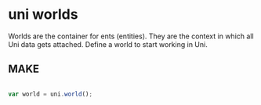 # uni worlds

Worlds are the container for ents (entities). They are the context in which all Uni data gets attached. Define a world to start working in Uni.

## MAKE

```javascript

var world = uni.world();

```

